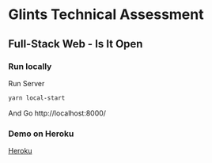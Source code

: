 # Glints Technical Assessment

## Full-Stack Web - Is It Open

### Run locally

Run Server

```zsh
yarn local-start
```

And Go http://localhost:8000/

### Demo on Heroku

[Heroku](https://glints-full-web-is-it-open.herokuapp.com/)
